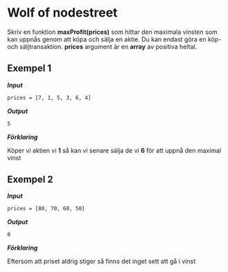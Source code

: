 # Wolf of nodestreet

Skriv en funktion **maxProfit(prices)** som hittar den maximala vinsten som kan uppnås genom att köpa och sälja en aktie. Du kan endast göra en köp- och säljtransaktion. **prices** argument är en **array** av positiva heltal.

## Exempel 1

**_Input_**

```bash
prices = [7, 1, 5, 3, 6, 4]
```

**_Output_**

```bash
5
```

**_Förklaring_**

Köper vi aktien vi **1** så kan vi senare sälja de vi **6** för att uppnå den maximal vinst

## Exempel 2

**_Input_**

```bash
prices = [80, 70, 60, 50]
```

**_Output_**

```bash
0
```

**_Förklaring_**

Eftersom att priset aldrig stiger så finns det inget sett att gå i vinst
